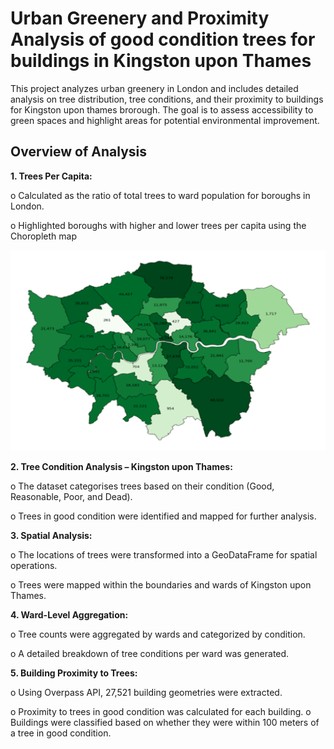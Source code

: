 # Urban Greenery and Proximity Analysis of good condition trees for buildings in Kingston upon Thames

This project analyzes urban greenery in London and includes detailed analysis on tree distribution, tree conditions, and their proximity to buildings for Kingston upon thames brorough. The goal is to assess accessibility to green spaces and highlight areas for potential environmental improvement.

## Overview of Analysis

**1.	Trees Per Capita:**

o	Calculated as the ratio of total trees to ward population for boroughs in London.

o	Highlighted boroughs with higher and lower trees per capita using the Choropleth map

![Urban Greenery Map](https://github.com/BHagya0402/Urban-Greenery-Analysis/blob/main/Greenery_analysis.png)

**2.	Tree Condition Analysis – Kingston upon Thames:**

o	The dataset categorises trees based on their condition (Good, Reasonable, Poor, and Dead).

o	Trees in good condition were identified and mapped for further analysis.

**3.	Spatial Analysis:**

o	The locations of trees were transformed into a GeoDataFrame for spatial operations.

o	Trees were mapped within the boundaries and wards of Kingston upon Thames.

**4.	Ward-Level Aggregation:**

o	Tree counts were aggregated by wards and categorized by condition.

o	A detailed breakdown of tree conditions per ward was generated.

**5.	Building Proximity to Trees:**

o	Using Overpass API, 27,521 building geometries were extracted.

o	Proximity to trees in good condition was calculated for each building.
o	Buildings were classified based on whether they were within 100 meters of a tree in good condition.
